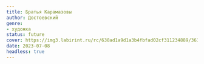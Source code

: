```yaml
---
title: Братья Карамазовы
author: Достоевский
genre:
- художка
status: future
cover: https://img3.labirint.ru/rc/638ad1a9d1a3b4fbfad02cf311234889/363x561q80/books51/502461/cover.jpg?1612693643
date: 2023-07-08
headless: true
---
```


